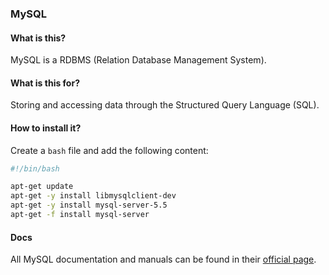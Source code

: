 ### MySQL

#### What is this?

MySQL is a RDBMS (Relation Database Management System).

#### What is this for?

Storing and accessing data through the Structured Query Language (SQL).

#### How to install it?

Create a `bash` file and add the following content:

```bash
#!/bin/bash

apt-get update
apt-get -y install libmysqlclient-dev
apt-get -y install mysql-server-5.5
apt-get -f install mysql-server
```

#### Docs

All MySQL documentation and manuals can be found in their [official page](http://dev.mysql.com/doc/).